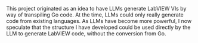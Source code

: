 This project originated as an idea to have LLMs generate LabVIEW VIs by way of transpiling Go code. At the time, LLMs could only really generate code from existing languages. As LLMs have become more powerful, I now speculate that the structure I have developed could be used directly by the LLM to generate LabVIEW code, without the conversion from Go. 
